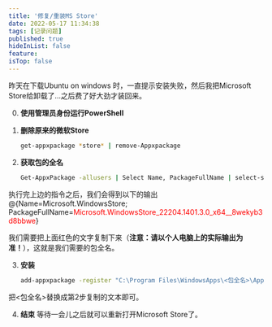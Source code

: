 ```yaml
---
title: '修复/重装MS Store'
date: 2022-05-17 11:34:38
tags: [记录问题]
published: true
hideInList: false
feature: 
isTop: false
---
```

昨天在下载Ubuntu on windows 时，一直提示安装失败，然后我把Microsoft Store给卸载了...之后费了好大劲才装回来。

0. **使用管理员身份运行PowerShell**

1. **删除原来的微软Store**
   ```sh
   get-appxpackage *store* | remove-Appxpackage
   ```
2. **获取包的全名**
   ```sh
   Get-AppxPackage -allusers | Select Name, PackageFullName | select-string "WindowsStore"
   ```
执行完上边的指令之后，我们会得到以下的输出
@{Name=Microsoft.WindowsStore; PackageFullName=<span style="color:red;">Microsoft.WindowsStore_22204.1401.3.0_x64__8wekyb3d8bbwe</span>}

我们需要把上面红色的文字复制下来（**注意：请以个人电脑上的实际输出为准！**），这就是我们需要的包全名。

3. **安装**
   ```sh
   add-appxpackage -register "C:\Program Files\WindowsApps\<包全名>\AppxManifest.xml" -disabledevelopmentmode
   ```
把<包全名>替换成第2步复制的文本即可。

4. **结束**
等待一会儿之后就可以重新打开Microsoft Store了。
